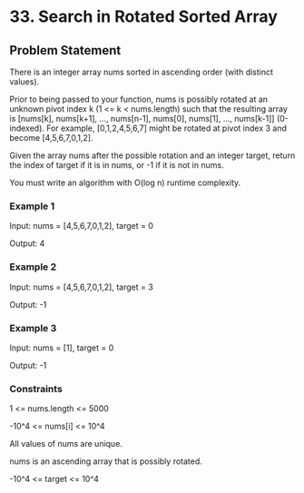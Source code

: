 # 33. Search in Rotated Sorted Array

## Problem Statement

There is an integer array nums sorted in ascending order (with distinct values).

Prior to being passed to your function, nums is possibly rotated at an unknown pivot index k (1 <= k < nums.length) such that the resulting array is [nums[k], nums[k+1], ..., nums[n-1], nums[0], nums[1], ..., nums[k-1]] (0-indexed). For example, [0,1,2,4,5,6,7] might be rotated at pivot index 3 and become [4,5,6,7,0,1,2].

Given the array nums after the possible rotation and an integer target, return the index of target if it is in nums, or -1 if it is not in nums.

You must write an algorithm with O(log n) runtime complexity.

### Example 1

Input: nums = [4,5,6,7,0,1,2], target = 0

Output: 4

### Example 2

Input: nums = [4,5,6,7,0,1,2], target = 3

Output: -1

### Example 3

Input: nums = [1], target = 0

Output: -1

### Constraints

1 <= nums.length <= 5000

-10^4 <= nums[i] <= 10^4

All values of nums are unique.

nums is an ascending array that is possibly rotated.

-10^4 <= target <= 10^4
